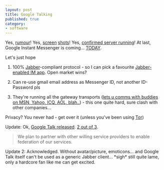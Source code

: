```yaml
---
layout: post
title: Google Talking
published: true
category:
- software
---
```

Yes, [rumour](http://www.threadwatch.org/node/3560)! Yes, [screen](http://labnol.blogspot.com/2005/08/google-instant-messenger-screenshot.html) [shots](http://www.flickr.com/photos/dirson/36423148/)! Yes, [confirmed server running](http://people.sysnetworks.net/apardo/images/talk.google.jpg)! At last, Google Instant Messenger is coming... [TODAY](http://www.paidcontent.org/pc/arch/2005_08_22.shtml#015451).  
  
Let's just hope

  
1. 100% [Jabber](http://www.jabber.org/)-compliant protocol - so I can pick a favourite [Jabber-enabled IM app](http://www.jabber.org/software/clients.shtml). Open market wins?  
  
2. Can re-use gmail email address as Messenger ID, not another ID-Password pls
  
3. They're running all the gateway transports ([lets u comms with buddies on MSN, Yahoo, ICQ, AOL, blah..](http://www.jabber.org/user/userfaq.shtml#id2780730)) - this one quite hard, sure clash with other companies...  
  
  
Privacy? You never had - get over it (unless you've been using [Tor](http://tor.eff.org/overview.html))  

  
Update: Ok, [Google Talk released](http://www.eightypercent.net/Archive/2005/08/23.html#a249). [2 out of 3](http://www.google.com/talk/developer.html).   
  
  

> We plan to partner with other willing service providers to enable federation of our services.

  
  
  
Update 2: Acknowledged. Without avatar/picture, emoticons... and Google Talk itself can't be used as a generic Jabber client... \*sigh\* still quite lame, only a hardcore fan like me can get excited.